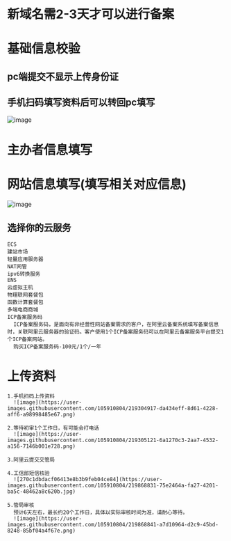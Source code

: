 # 新域名需2-3天才可以进行备案
# 基础信息校验
  ## pc端提交不显示上传身份证
  ## 手机扫码填写资料后可以转回pc填写
  ![image](https://user-images.githubusercontent.com/105910804/218046282-dd2c804a-4764-4d7e-81bf-2b07579c30d8.png)
  
# 主办者信息填写

# 网站信息填写(填写相关对应信息)
  ![image](https://user-images.githubusercontent.com/105910804/218247392-984a9d9b-c915-456d-a1e9-006b10de9907.png)
  ## 选择你的云服务
    ECS
    建站市场
    轻量应用服务器
    NAT网管
    ipv6转换服务
    ENS
    云虚拟主机
    物理联网套餐包
    函数计算套餐包
    多端电商商城
    ICP备案服务码
      ICP备案服务码，是面向有非经营性网站备案需求的客户，在阿里云备案系统填写备案信息时，关联阿里云服务器的验证码。客户使用1个ICP备案服务码可以在阿里云备案服务平台提交1个ICP备案网站。
      购买ICP备案服务码-100元/1个/一年
        
# 上传资料
    1.手机扫码上传资料
      ![image](https://user-images.githubusercontent.com/105910804/219304917-da434eff-8d61-4228-aff6-a98998485e67.png)
      
    2.等待初审1个工作日，有可能会打电话
      ![image](https://user-images.githubusercontent.com/105910804/219305121-6a1270c3-2aa7-4532-a156-7146b001e728.png)
      
    3.阿里云提交交管局
    
    4.工信部短信核验
      ![270c1dbdacf06413e8b3b9feb04ce84](https://user-images.githubusercontent.com/105910804/219868831-75e2464a-fa27-4201-ba5c-48462a8c620b.jpg)

    5.管局审核
      预计6天左右，最长约20个工作日，具体以实际审核时间为准，请耐心等待。
      ![image](https://user-images.githubusercontent.com/105910804/219868841-a7d10964-d2c9-45bd-8248-85bf04a4f67e.png)

  
    
